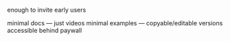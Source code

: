 enough to invite early users

minimal docs — just videos
minimal examples — copyable/editable versions accessible behind paywall

